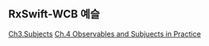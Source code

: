 ## RxSwift-WCB 예슬

[Ch3.Subjects](./Ch3.Subjects/Ch3-README.md)
[Ch.4 Observables and Subjuects in Practice](./Ch.4\nObservables\nn\nSubjuects\nin\nPractice/Ch4-README.md)